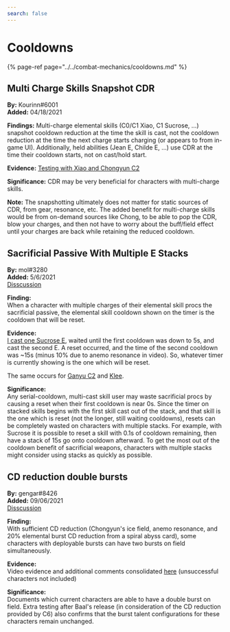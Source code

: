 ```yaml
---
search: false
---
```


# Cooldowns

{% page-ref page="../../combat-mechanics/cooldowns.md" %}

## Multi Charge Skills Snapshot CDR

**By:** Kourinn\#6001  
**Added:** 04/18/2021

**Findings:** Multi-charge elemental skills \(C0/C1 Xiao, C1 Sucrose, ...\) snapshot cooldown reduction at the time the skill is cast, not the cooldown reduction at the time the next charge starts charging \(or appears to from in-game UI\). Additionally, held abilities \(Jean E, Childe E, ...\) use CDR at the time their cooldown starts, not on cast/hold start.

**Evidence:** [Testing with Xiao and Chongyun C2](https://youtu.be/MB_IR0OStgA)

**Significance:** CDR may be very beneficial for characters with multi-charge skills.

**Note:** The snapshotting ultimately does not matter for static sources of CDR, from gear, resonance, etc. The added benefit for multi-charge skills would be from on-demand sources like Chong, to be able to pop the CDR, blow your charges, and then not have to worry about the buff/field effect until your charges are back while retaining the reduced cooldown.

## Sacrificial Passive With Multiple E Stacks

**By:** mol\#3280  
**Added:** 5/6/2021  
[Disscussion](https://tickettool.xyz/direct?url=https://cdn.discordapp.com/attachments/837514129479827490/840052397882867752/transcript-sac-frags-reset-on-sucrose-c1.html)

**Finding:**  
When a character with multiple charges of their elemental skill procs the sacrificial passive, the elemental skill cooldown shown on the timer is the cooldown that will be reset.

**Evidence:**  
[I cast one Sucrose E](https://imgur.com/a/AKgnNoq), waited until the first cooldown was down to 5s, and cast the second E. A reset occurred, and the time of the second cooldown was ~15s \(minus 10% due to anemo resonance in video\). So, whatever timer is currently showing is the one which will be reset.

The same occurs for [Ganyu C2](https://cdn.discordapp.com/attachments/837514129479827490/837875906907209728/2021-04-30_22-17-45_Trim.mp4) and [Klee](https://www.youtube.com/watch?v=tLdhyD7hBHo&start=133).

**Significance:**  
Any serial-cooldown, multi-cast skill user may waste sacrificial procs by causing a reset when their first cooldown is near 0s. Since the timer on stacked skills begins with the first skill cast out of the stack, and that skill is the one which is reset \(not the longer, still waiting cooldowns\), resets can be completely wasted on characters with multiple stacks. For example, with Sucrose it is possible to reset a skill with 0.1s of cooldown remaining, then have a stack of 15s go onto cooldown afterward. To get the most out of the cooldown benefit of sacrificial weapons, characters with multiple stacks might consider using stacks as quickly as possible.

## CD reduction double bursts

**By:** gengar#8426  
**Added:** 09/06/2021  
[Disscussion](https://tickettool.xyz/direct?url=https://cdn.discordapp.com/attachments/877833812992725043/884454377094537227/transcript-cd-reduction-double-burst.html)

**Finding:**  
With sufficient CD reduction (Chongyun's ice field, anemo resonance, and 20% elemental burst CD reduction from a spiral abyss card), some characters with deployable bursts can have two bursts on field simultaneously.

**Evidence:**  
Video evidence and additional comments consolidated [here](https://docs.google.com/spreadsheets/d/1wNcQ_nnxpG7fD3uTlUcQw8fEWnptp_TE1MGsJDKHzKw/edit?usp=sharing) (unsuccessful characters not included)

**Significance:**  
Documents which current characters are able to have a double burst on field. Extra testing after Baal's release (in consideration of the CD reduction provided by C6) also confirms that the burst talent configurations for these characters remain unchanged.
